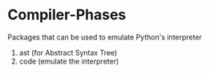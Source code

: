 # Compiler-Phases
Packages that can be used to emulate Python's interpreter
1. ast (for Abstract Syntax Tree)
2. code (emulate the interpreter)
